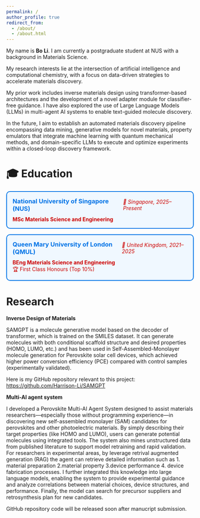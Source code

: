 ```yaml
---
permalink: /
author_profile: true
redirect_from: 
  - /about/
  - /about.html
---
```


My name is **Bo Li**. I am currently a postgraduate student at NUS with a background in Materials Science.  

My research interests lie at the intersection of artificial intelligence and computational chemistry, with a focus on data-driven strategies to accelerate materials discovery.  

My prior work includes inverse materials design using transformer-based architectures and the development of a novel adapter module for classifier-free guidance. I have also explored the use of Large Language Models (LLMs) in multi-agent AI systems to enable text-guided molecule discovery.  

In the future, I aim to establish an automated materials discovery pipeline encompassing data mining, generative models for novel materials, property emulators that integrate machine learning with quantum mechanical methods, and domain-specific LLMs to execute and optimize experiments within a closed-loop discovery framework.  

# 🎓 Education

<div style="border: 2px solid #0073e6; border-radius: 10px; padding: 15px; margin-bottom: 15px; background-color: #f0f8ff; color: #cc0000;">
  <div style="display: flex; justify-content: space-between; align-items: center;">
    <h3 style="margin: 0; color: #0073e6;">National University of Singapore (NUS)</h3>
    <span style="font-style: italic; color: #cc0000;">📍 Singapore, 2025–Present</span>
  </div>
  <p style="margin-top: 10px; margin-bottom: 0; color: #cc0000;">
    <b>MSc Materials Science and Engineering</b>
  </p>
</div>

<div style="border: 2px solid #0073e6; border-radius: 10px; padding: 15px; margin-bottom: 15px; background-color: #f0f8ff; color: #cc0000;">
  <div style="display: flex; justify-content: space-between; align-items: center;">
    <h3 style="margin: 0; color: #0073e6;">Queen Mary University of London (QMUL)</h3>
    <span style="font-style: italic; color: #cc0000;">📍 United Kingdom, 2021–2025</span>
  </div>
  <p style="margin-top: 10px; margin-bottom: 0; color: #cc0000;">
    <b>BEng Materials Science and Engineering</b><br>
    🏆 First Class Honours (Top 10%)
  </p>
</div>

# Research

**Inverse Design of Materials**

SAMGPT is a molecule generative model based on the decoder of transformer, which is trained on the SMILES dataset. It can generate molecules with both conditional scaffold structure and desired properties (HOMO, LUMO, etc.) and has been used in Self-Assembled-Monolayer molecule generation for Perovskite solar cell devices, which achieved higher power conversion efficiency (PCE) compared with control samples (experimentally validated).

Here is my GitHub repository relevant to this project: https://github.com/Harrison-Li/SAMGPT

**Multi-AI agent system**

I developed a Perovskite Multi-AI Agent System designed to assist materials researchers—especially those without programming experience—in discovering new self-assembled monolayer (SAM) candidates for perovskites and other photoelectric materials. By simply describing their target properties (like HOMO and LUMO), users can generate potential molecules using integrated tools. The system also mines unstructured data from published literature to support model retraining and rapid validation. For researchers in experimental areas, by leverage retrival augmented generation (RAG) the agent can retrieve detailed information such as 1. material preparation 2.material property 3.device performance 4. device fabrication processes. I further integrated this knowledge into large language models, enabling the system to provide experimental guidance and analyze correlations between material choices, device structures, and performance. Finally, the model can search for precursor suppliers and retrosynthesis plan for new candidates.

GitHub repository code will be released soon after manucript submission.
